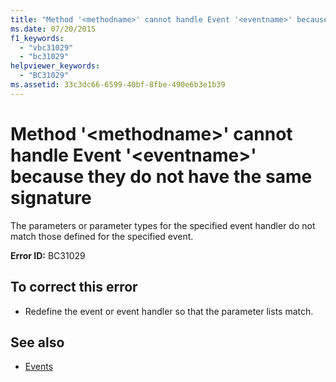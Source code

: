 ```yaml
---
title: "Method '<methodname>' cannot handle Event '<eventname>' because they do not have the same signature"
ms.date: 07/20/2015
f1_keywords: 
  - "vbc31029"
  - "bc31029"
helpviewer_keywords: 
  - "BC31029"
ms.assetid: 33c3dc66-6599-40bf-8fbe-490e6b3e1b39
---
```

# Method '\<methodname>' cannot handle Event '\<eventname>' because they do not have the same signature
The parameters or parameter types for the specified event handler do not match those defined for the specified event.  
  
 **Error ID:** BC31029  
  
## To correct this error  
  
- Redefine the event or event handler so that the parameter lists match.  
  
## See also

- [Events](../../visual-basic/programming-guide/language-features/events/index.md)
